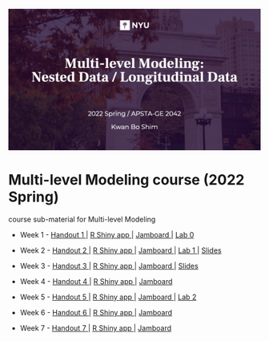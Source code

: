 ![main](main1.png)

# Multi-level Modeling course (2022 Spring)
course sub-material for Multi-level Modeling

  - Week 1 - [ Handout 1 ](https://brightspace.nyu.edu/content/enforced/186015-SP22_APSTA-GE_2042_7W2_001/MLMSp22handout1.pdf) | [ R Shiny app ](https://apsta.shinyapps.io/MLM_W1/) | [ Jamboard ](https://jamboard.google.com/d/1gV2_v10hDhzzeKTVrXwSJ8rLKIuWNQDnieDE4W5hQTI/viewer) | [ Lab 0 ](https://apsta.shinyapps.io/MLM-Sim/)

  - Week 2 - [ Handout 2 ](https://brightspace.nyu.edu/content/enforced/186015-SP22_APSTA-GE_2042_7W2_001/MLMSp22handout2.pdf) | [ R Shiny app ](https://apsta.shinyapps.io/MLM_W2/) | [ Jamboard ](https://jamboard.google.com/d/1NVRXMLLXT-yPgIAkvQbYzpj16NZL_MaWEZoMt9mITrQ/viewer) | [ Lab 1 ](https://apsta.shinyapps.io/MLM-MLE/) | [ Slides ](https://brightspace.nyu.edu/content/enforced/186015-SP22_APSTA-GE_2042_7W2_001/w2_office_hours.pdf)

  - Week 3 - [ Handout 3 ](https://brightspace.nyu.edu/content/enforced/186015-SP22_APSTA-GE_2042_7W2_001/MLMSp22handout3.pdf) | [ R Shiny app ](https://apsta.shinyapps.io/MLM_W3/) | [ Jamboard ](https://jamboard.google.com/d/1NVRXMLLXT-yPgIAkvQbYzpj16NZL_MaWEZoMt9mITrQ/viewer) | [ Slides ](https://brightspace.nyu.edu/content/enforced/186015-SP22_APSTA-GE_2042_7W2_001/w3_office_hours.pdf)
  
  - Week 4 - [ Handout 4 ](https://brightspace.nyu.edu/content/enforced/186015-SP22_APSTA-GE_2042_7W2_001/MLMSp22handout4.pdf) | [ R Shiny app ](https://apsta.shinyapps.io/MLM_W4/) | [ Jamboard ](https://jamboard.google.com/d/1NVRXMLLXT-yPgIAkvQbYzpj16NZL_MaWEZoMt9mITrQ/viewer) 
  
  - Week 5 - [ Handout 5 ](https://brightspace.nyu.edu/content/enforced/186015-SP22_APSTA-GE_2042_7W2_001/MLMSp22handout5.pdf) | [ R Shiny app ](https://apsta.shinyapps.io/MLM_W5/) | [ Jamboard ](https://jamboard.google.com/d/1NVRXMLLXT-yPgIAkvQbYzpj16NZL_MaWEZoMt9mITrQ/viewer) | [ Lab 2 ](https://apsta.shinyapps.io/MLM-Centering/)
  
  - Week 6 - [ Handout 6 ](https://brightspace.nyu.edu/content/enforced/186015-SP22_APSTA-GE_2042_7W2_001/MLMSp22handout6.pdf) | [ R Shiny app ](https://apsta.shinyapps.io/MLM_W6/) | [ Jamboard ](https://jamboard.google.com/d/1NVRXMLLXT-yPgIAkvQbYzpj16NZL_MaWEZoMt9mITrQ/viewer)

  - Week 7 - [ Handout 7 ](https://brightspace.nyu.edu/content/enforced/186015-SP22_APSTA-GE_2042_7W2_001/MLMSp22handout7.pdf) | [ R Shiny app ](https://apsta.shinyapps.io/MLM_W7/) | [ Jamboard ](https://jamboard.google.com/d/1NVRXMLLXT-yPgIAkvQbYzpj16NZL_MaWEZoMt9mITrQ/viewer)
